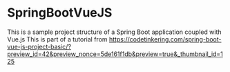 # SpringBootVueJS
 This is a sample project structure of a Spring Boot application coupled with Vue.js
This is part of a tutorial from https://codetinkering.com/spring-boot-vue-js-project-basic/?preview_id=42&preview_nonce=5de161f1db&preview=true&_thumbnail_id=125
